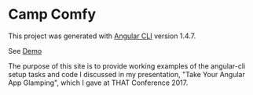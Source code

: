 # Camp Comfy

This project was generated with [Angular CLI](https://github.com/angular/angular-cli) version 1.4.7.

See [Demo](https://comfycoder.github.io/camp-comfy/)

The purpose of this site is to provide working examples of the angular-cli setup tasks and code I discussed in my presentation, "Take Your Angular App Glamping", which I gave at THAT Conference 2017.
